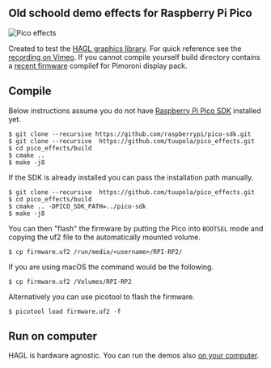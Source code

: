 ## Old schoold demo effects for Raspberry Pi Pico

![Pico effects](https://appelsiini.net/img/2021/pico-st7735-rotozoom.jpg)

Created to test the [HAGL graphics library](https://github.com/tuupola/hagl). For quick reference see the [recording on Vimeo](https://vimeo.com/510236080). If you cannot compile yourself build directory contains a [recent firmware](https://github.com/tuupola/pico_effects/raw/master/build/firmware.uf2) compilef for Pimoroni display pack.

## Compile

Below instructions assume you do not have [Raspberry Pi Pico SDK](https://github.com/raspberrypi/pico-sdk) installed yet.

```
$ git clone --recursive https://github.com/raspberrypi/pico-sdk.git
$ git clone --recursive  https://github.com/tuupola/pico_effects.git
$ cd pico_effects/build
$ cmake ..
$ make -j8
```

If the SDK is already installed you can pass the installation path manually.

```
$ git clone --recursive  https://github.com/tuupola/pico_effects.git
$ cd pico_effects/build
$ cmake .. -DPICO_SDK_PATH=../pico-sdk
$ make -j8
```

You can then "flash" the firmware by putting the Pico into `BOOTSEL` mode and copying the uf2 file to the automatically mounted volume.

```
$ cp firmware.uf2 /run/media/<username>/RPI-RP2/
```

If you are using macOS the command would be the following.

```
$ cp firmware.uf2 /Volumes/RPI-RP2
```

Alternatively you can use picotool to flash the firmware.

```
$ picotool load firmware.uf2 -f
```

## Run on computer

HAGL is hardware agnostic. You can run the demos also [on your computer](https://github.com/tuupola/sdl2_effects).
